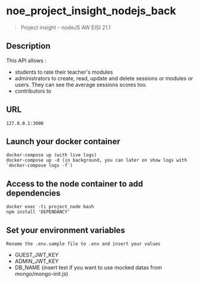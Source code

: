 # noe_project_insight_nodejs_back

> Project insight - nodeJS AW EISI 21.1

## Description

This API allows :
+ students to rate their teacher's modules 
+ administrators to create, read, update and delete sessions or modules or users. They can see the average sessions scores too.
+ contributors to 


## URL
```
127.0.0.1:3000
```

## Launch your docker container
```
docker-compose up (with live logs)
docker-compose up -d (in background, you can later on show logs with `docker-compose logs -f`)
```

## Access to the node container to add dependencies
```
docker exec -ti project_node bash
npm install 'DEPENDANCY'
```

## Set your environment variables
```
Rename the .env.sample file to .env and insert your values
```
+ GUEST_JWT_KEY
+ ADMIN_JWT_KEY
+ DB_NAME (insert test if you want to use mocked datas from mongo/mongo-init.js)
